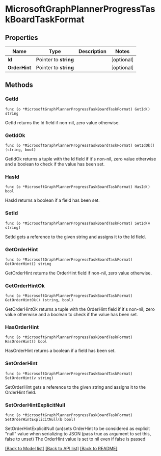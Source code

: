 # MicrosoftGraphPlannerProgressTaskBoardTaskFormat

## Properties

Name | Type | Description | Notes
------------ | ------------- | ------------- | -------------
**Id** | Pointer to **string** |  | [optional] 
**OrderHint** | Pointer to **string** |  | [optional] 

## Methods

### GetId

`func (o *MicrosoftGraphPlannerProgressTaskBoardTaskFormat) GetId() string`

GetId returns the Id field if non-nil, zero value otherwise.

### GetIdOk

`func (o *MicrosoftGraphPlannerProgressTaskBoardTaskFormat) GetIdOk() (string, bool)`

GetIdOk returns a tuple with the Id field if it's non-nil, zero value otherwise
and a boolean to check if the value has been set.

### HasId

`func (o *MicrosoftGraphPlannerProgressTaskBoardTaskFormat) HasId() bool`

HasId returns a boolean if a field has been set.

### SetId

`func (o *MicrosoftGraphPlannerProgressTaskBoardTaskFormat) SetId(v string)`

SetId gets a reference to the given string and assigns it to the Id field.

### GetOrderHint

`func (o *MicrosoftGraphPlannerProgressTaskBoardTaskFormat) GetOrderHint() string`

GetOrderHint returns the OrderHint field if non-nil, zero value otherwise.

### GetOrderHintOk

`func (o *MicrosoftGraphPlannerProgressTaskBoardTaskFormat) GetOrderHintOk() (string, bool)`

GetOrderHintOk returns a tuple with the OrderHint field if it's non-nil, zero value otherwise
and a boolean to check if the value has been set.

### HasOrderHint

`func (o *MicrosoftGraphPlannerProgressTaskBoardTaskFormat) HasOrderHint() bool`

HasOrderHint returns a boolean if a field has been set.

### SetOrderHint

`func (o *MicrosoftGraphPlannerProgressTaskBoardTaskFormat) SetOrderHint(v string)`

SetOrderHint gets a reference to the given string and assigns it to the OrderHint field.

### SetOrderHintExplicitNull

`func (o *MicrosoftGraphPlannerProgressTaskBoardTaskFormat) SetOrderHintExplicitNull(b bool)`

SetOrderHintExplicitNull (un)sets OrderHint to be considered as explicit "null" value
when serializing to JSON (pass true as argument to set this, false to unset)
The OrderHint value is set to nil even if false is passed

[[Back to Model list]](../README.md#documentation-for-models) [[Back to API list]](../README.md#documentation-for-api-endpoints) [[Back to README]](../README.md)


